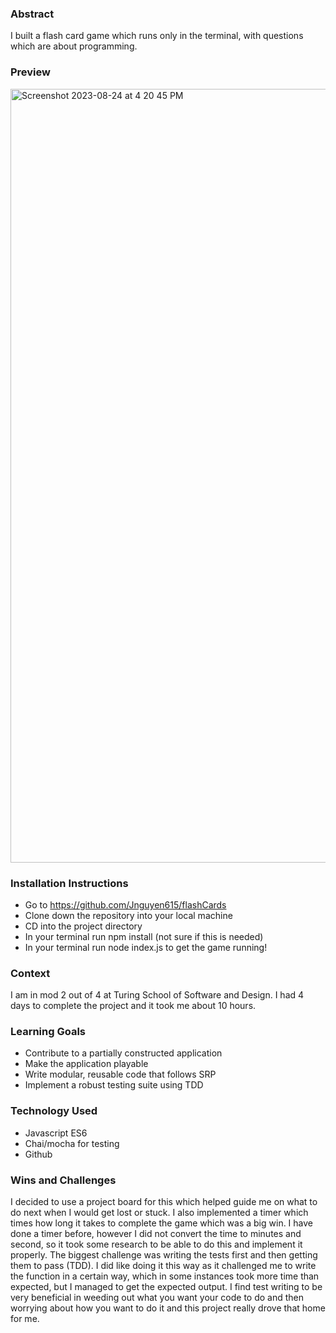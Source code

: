 ### Abstract 

 I built a flash card game which runs only in the terminal, with questions which are about programming. 

### Preview

<img width="1238" alt="Screenshot 2023-08-24 at 4 20 45 PM" src="https://github.com/Jnguyen615/flashCards/assets/119434450/68f36311-3700-43f1-84b4-1777d91876fa">

### Installation Instructions 
- Go to https://github.com/Jnguyen615/flashCards 
- Clone down the repository into your local machine
- CD into the project directory
- In your terminal run npm install (not sure if this is needed)
- In your terminal run node index.js to get the game running! 

### Context 
I am in mod 2 out of 4 at Turing School of Software and Design. I had 4 days to complete the project and it took me about 10 hours.

### Learning Goals
- Contribute to a partially constructed application
- Make the application playable
- Write modular, reusable code that follows SRP
- Implement a robust testing suite using TDD 

### Technology Used
- Javascript ES6
- Chai/mocha for testing
- Github

### Wins and Challenges 
I decided to use a project board for this which helped guide me on what to do next when I would get lost or stuck. I also implemented a timer which times how long it takes to complete the game which was a big win. I have done a timer before, however I did not convert the time to minutes and second, so it took some research to be able to do this and implement it properly. The biggest challenge was writing the tests first and then getting them to pass (TDD). I did like doing it this way as it challenged me to write the function in a certain way, which in some instances took more time than expected, but I managed to get the expected output. I find test writing to be very beneficial in weeding out what you want your code to do and then worrying about how you want to do it and this project really drove that home for me. 
